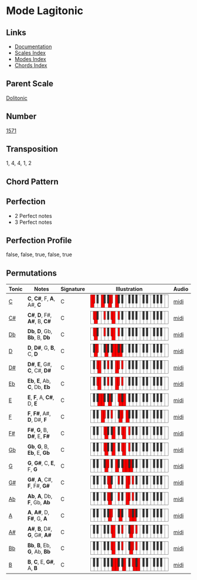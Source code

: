 # Mode Lagitonic

## Links

- [Documentation](README.md)
- [Scales Index](Scales.md)
- [Modes Index](Modes.md)
- [Chords Index](Chords.md)

## Parent Scale

[Dolitonic](ScaleDolitonic.md)

## Number

[1571](https://ianring.com/musictheory/scales/1571)

## Transposition

1, 4, 4, 1, 2

## Chord Pattern



## Perfection

- 2 Perfect notes
- 3 Perfect notes

## Perfection Profile

false, false, true, false, true

## Permutations

| Tonic | Notes | Signature | Illustration | Audio |
|-------|-------|-----------|--------------|-------|
| [C](ModeCNaturalLagitonic.md) | **C**, **C#**, F, **A**, A#, **C** | C | ![CNaturalLagitonic](ModeCNaturalLagitonic.png) | [midi](https://github.com/edipermadi/music/blob/main/docs/ModeCNaturalLagitonic.mid?raw=true) |
| [C#](ModeCSharpLagitonic.md) | **C#**, **D**, F#, **A#**, B, **C#** | C | ![CSharpLagitonic](ModeCSharpLagitonic.png) | [midi](https://github.com/edipermadi/music/blob/main/docs/ModeCSharpLagitonic.mid?raw=true) |
| [Db](ModeDFlatLagitonic.md) | **Db**, **D**, Gb, **Bb**, B, **Db** | C | ![DFlatLagitonic](ModeDFlatLagitonic.png) | [midi](https://github.com/edipermadi/music/blob/main/docs/ModeDFlatLagitonic.mid?raw=true) |
| [D](ModeDNaturalLagitonic.md) | **D**, **D#**, G, **B**, C, **D** | C | ![DNaturalLagitonic](ModeDNaturalLagitonic.png) | [midi](https://github.com/edipermadi/music/blob/main/docs/ModeDNaturalLagitonic.mid?raw=true) |
| [D#](ModeDSharpLagitonic.md) | **D#**, **E**, G#, **C**, C#, **D#** | C | ![DSharpLagitonic](ModeDSharpLagitonic.png) | [midi](https://github.com/edipermadi/music/blob/main/docs/ModeDSharpLagitonic.mid?raw=true) |
| [Eb](ModeEFlatLagitonic.md) | **Eb**, **E**, Ab, **C**, Db, **Eb** | C | ![EFlatLagitonic](ModeEFlatLagitonic.png) | [midi](https://github.com/edipermadi/music/blob/main/docs/ModeEFlatLagitonic.mid?raw=true) |
| [E](ModeENaturalLagitonic.md) | **E**, **F**, A, **C#**, D, **E** | C | ![ENaturalLagitonic](ModeENaturalLagitonic.png) | [midi](https://github.com/edipermadi/music/blob/main/docs/ModeENaturalLagitonic.mid?raw=true) |
| [F](ModeFNaturalLagitonic.md) | **F**, **F#**, A#, **D**, D#, **F** | C | ![FNaturalLagitonic](ModeFNaturalLagitonic.png) | [midi](https://github.com/edipermadi/music/blob/main/docs/ModeFNaturalLagitonic.mid?raw=true) |
| [F#](ModeFSharpLagitonic.md) | **F#**, **G**, B, **D#**, E, **F#** | C | ![FSharpLagitonic](ModeFSharpLagitonic.png) | [midi](https://github.com/edipermadi/music/blob/main/docs/ModeFSharpLagitonic.mid?raw=true) |
| [Gb](ModeGFlatLagitonic.md) | **Gb**, **G**, B, **Eb**, E, **Gb** | C | ![GFlatLagitonic](ModeGFlatLagitonic.png) | [midi](https://github.com/edipermadi/music/blob/main/docs/ModeGFlatLagitonic.mid?raw=true) |
| [G](ModeGNaturalLagitonic.md) | **G**, **G#**, C, **E**, F, **G** | C | ![GNaturalLagitonic](ModeGNaturalLagitonic.png) | [midi](https://github.com/edipermadi/music/blob/main/docs/ModeGNaturalLagitonic.mid?raw=true) |
| [G#](ModeGSharpLagitonic.md) | **G#**, **A**, C#, **F**, F#, **G#** | C | ![GSharpLagitonic](ModeGSharpLagitonic.png) | [midi](https://github.com/edipermadi/music/blob/main/docs/ModeGSharpLagitonic.mid?raw=true) |
| [Ab](ModeAFlatLagitonic.md) | **Ab**, **A**, Db, **F**, Gb, **Ab** | C | ![AFlatLagitonic](ModeAFlatLagitonic.png) | [midi](https://github.com/edipermadi/music/blob/main/docs/ModeAFlatLagitonic.mid?raw=true) |
| [A](ModeANaturalLagitonic.md) | **A**, **A#**, D, **F#**, G, **A** | C | ![ANaturalLagitonic](ModeANaturalLagitonic.png) | [midi](https://github.com/edipermadi/music/blob/main/docs/ModeANaturalLagitonic.mid?raw=true) |
| [A#](ModeASharpLagitonic.md) | **A#**, **B**, D#, **G**, G#, **A#** | C | ![ASharpLagitonic](ModeASharpLagitonic.png) | [midi](https://github.com/edipermadi/music/blob/main/docs/ModeASharpLagitonic.mid?raw=true) |
| [Bb](ModeBFlatLagitonic.md) | **Bb**, **B**, Eb, **G**, Ab, **Bb** | C | ![BFlatLagitonic](ModeBFlatLagitonic.png) | [midi](https://github.com/edipermadi/music/blob/main/docs/ModeBFlatLagitonic.mid?raw=true) |
| [B](ModeBNaturalLagitonic.md) | **B**, **C**, E, **G#**, A, **B** | C | ![BNaturalLagitonic](ModeBNaturalLagitonic.png) | [midi](https://github.com/edipermadi/music/blob/main/docs/ModeBNaturalLagitonic.mid?raw=true) |
